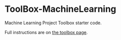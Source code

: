 # ToolBox-MachineLearning

Machine Learning Project Toolbox starter code.

Full instructions are on [the toolbox page](https://sd2020spring.github.io/toolboxes/machine-learning).
